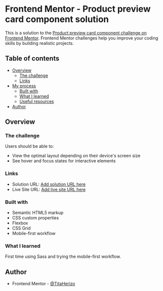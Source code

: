 # Frontend Mentor - Product preview card component solution

This is a solution to the [Product preview card component challenge on Frontend Mentor](https://www.frontendmentor.io/challenges/product-preview-card-component-GO7UmttRfa). Frontend Mentor challenges help you improve your coding skills by building realistic projects. 

## Table of contents

- [Overview](#overview)
  - [The challenge](#the-challenge)
  - [Links](#links)
- [My process](#my-process)
  - [Built with](#built-with)
  - [What I learned](#what-i-learned)
  - [Useful resources](#useful-resources)
- [Author](#author)

## Overview

### The challenge

Users should be able to:

- View the optimal layout depending on their device's screen size
- See hover and focus states for interactive elements

### Links

- Solution URL: [Add solution URL here](https://github.com/TitaHerizo/product-preview-card.git)
- Live Site URL: [Add live site URL here](https://titaherizo-product-preview.netlify.app/)

### Built with

- Semantic HTML5 markup
- CSS custom properties
- Flexbox
- CSS Grid
- Mobile-first workflow

### What I learned

First time using Sass and trying the mobile-first workflow.

## Author

- Frontend Mentor - [@TitaHerizo](https://www.frontendmentor.io/profile/TitaHerizo)
